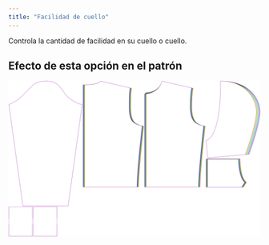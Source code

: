 ```yaml
---
title: "Facilidad de cuello"
---
```


Controla la cantidad de facilidad en su cuello o cuello.

## Efecto de esta opción en el patrón

![Esta imagen muestra el efecto de esta opción superponiendo varias variantes que tienen un valor diferente para esta opción](huey_collarease_sample.svg "Efecto de esta opción en el patrón")
